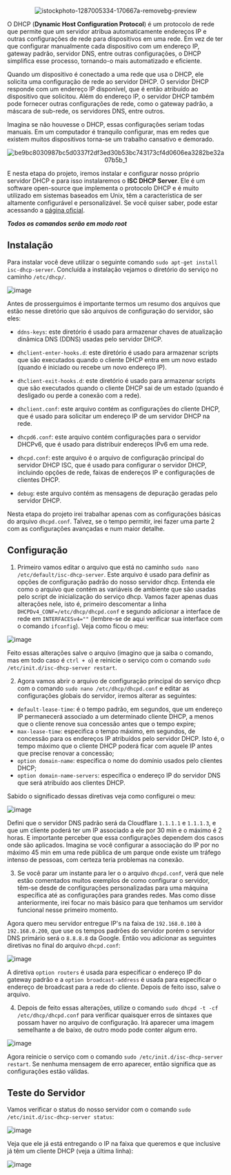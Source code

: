 <div align="center">

![istockphoto-1287005334-170667a-removebg-preview](https://user-images.githubusercontent.com/104470835/232313043-ad7be7d3-28e5-43da-8403-ac9f8d311ac1.png)

</div>

O DHCP (**Dynamic Host Configuration Protocol**) é um protocolo de rede que permite que um servidor atribua automaticamente endereços IP e outras configurações de rede para dispositivos em uma rede. Em vez de ter que configurar manualmente cada dispositivo com um endereço IP, gateway padrão, servidor DNS, entre outras configurações, o DHCP simplifica esse processo, tornando-o mais automatizado e eficiente.

Quando um dispositivo é conectado a uma rede que usa o DHCP, ele solicita uma configuração de rede ao servidor DHCP. O servidor DHCP responde com um endereço IP disponível, que é então atribuído ao dispositivo que solicitou. Além do endereço IP, o servidor DHCP também pode fornecer outras configurações de rede, como o gateway padrão, a máscara de sub-rede, os servidores DNS, entre outros.

Imagina se não houvesse o DHCP, essas configurações seriam todas manuais. Em um computador é tranquilo configurar, mas em redes que existem muitos dispositivos torna-se um trabalho cansativo e demorado. 

<div align="center">

![be9bc8030987bc5d0337f2df3ed30b53bc743173cf4d0606ea3282be32a07b5b_1](https://user-images.githubusercontent.com/104470835/232315731-7fb60fd2-7541-4001-a604-c001f7b715a7.jpg)

</div>

E nesta etapa do projeto, iremos instalar e configurar nosso próprio servidor DHCP e para isso instalaremos o **ISC DHCP Server**. Ele é um software open-source que implementa o protocolo DHCP e é muito utilizado em sistemas baseados em Unix, têm a característica de ser altamente configurável e personalizável. Se você quiser saber, pode estar acessando a [página oficial](https://www.isc.org/dhcp/).


***Todos os comandos serão em modo root***

## Instalação

Para instalar você deve utilizar o seguinte comando `sudo apt-get install isc-dhcp-server`. Concluída a instalação vejamos o diretório do serviço no caminho `/etc/dhcp/`.

![image](https://user-images.githubusercontent.com/104470835/232315843-2ac199e2-cdce-4252-9c58-abfe02ac8dbb.png)

Antes de prosserguimos é importante termos um resumo dos arquivos que estão nesse diretório que são arquivos de configuração do servidor, são eles:

* `ddns-keys`: este diretório é usado para armazenar chaves de atualização dinâmica DNS (DDNS) usadas pelo servidor DHCP.

* `dhclient-enter-hooks.d`: este diretório é usado para armazenar scripts que são executados quando o cliente DHCP entra em um novo estado (quando é iniciado ou recebe um novo endereço IP).

* `dhclient-exit-hooks.d`: este diretório é usado para armazenar scripts que são executados quando o cliente DHCP sai de um estado (quando é desligado ou perde a conexão com a rede).

* `dhclient.conf`: este arquivo contém as configurações do cliente DHCP, que é usado para solicitar um endereço IP de um servidor DHCP na rede.

* `dhcpd6.conf`: este arquivo contém configurações para o servidor DHCPv6, que é usado para distribuir endereços IPv6 em uma rede.

* `dhcpd.conf`: este arquivo é o arquivo de configuração principal do servidor DHCP ISC, que é usado para configurar o servidor DHCP, incluindo opções de rede, faixas de endereços IP e configurações de clientes DHCP.

* `debug`: este arquivo contém as mensagens de depuração geradas pelo servidor DHCP.

Nesta etapa do projeto irei trabalhar apenas com as configurações básicas do arquivo `dhcpd.conf`. Talvez, se o tempo permitir, irei fazer uma parte 2 com as configurações avançadas e num maior detalhe.

## Configuração 

1. Primeiro vamos editar o arquivo que está no caminho `sudo nano /etc/default/isc-dhcp-server`. Este arquivo é usado para definir as opções de configuração padrão do nosso servidor dhcp. Entenda ele como o arquivo que contém as variáveis de ambiente que são usadas pelo script de inicialização do serviço dhcp. Vamos fazer apenas duas alterações nele, isto é, primeiro descomentar a linha `DHCPDv4_CONF=/etc/dhcp/dhcpd.conf` e segundo adicionar a interface de rede em `INTERFACESv4=""` (lembre-se de aqui verificar sua interface com o comando `ifconfig`). Veja como ficou o meu:

![image](https://user-images.githubusercontent.com/104470835/232319073-1ff0a794-6c57-4d7d-8306-b6908b0d132a.png)

Feito essas alterações salve o arquivo (imagino que ja saiba o comando, mas em todo caso é `ctrl + o`) e reinicie o serviço com o comando `sudo /etc/init.d/isc-dhcp-server restart`.

2. Agora vamos abrir o arquivo de configuração principal do serviço dhcp com o comando `sudo nano /etc/dhcp/dhcpd.conf` e editar as configurações globais do servidor, iremos alterar as seguintes:

* `default-lease-time`: é o tempo padrão, em segundos, que um endereço IP permanecerá associado a um determinado cliente DHCP, a menos que o cliente renove sua concessão antes que o tempo expire;
* `max-lease-time`: especifica o tempo máximo, em segundos, de concessão para os endereços IP atribuídos pelo servidor DHCP. Isto é, o tempo máximo que o cliente DHCP poderá ficar com aquele IP antes que precise renovar a concessão;
* `option domain-name`: especifica o nome do domínio usados pelo clientes DHCP; 
* `option domain-name-servers`: especifica o endereço IP do servidor DNS que será atribuído aos clientes DHCP.

Sabido o significado dessas diretivas veja como configurei o meu:

![image](https://user-images.githubusercontent.com/104470835/232330647-a782f007-7b19-400d-a78a-023f297fdd6f.png)

Defini que o servidor DNS padrão será da Cloudflare `1.1.1.1` e `1.1.1.3`, e que um cliente poderá ter um IP associado a ele por 30 min e o máximo é 2 horas. E importante perceber que essa configurações dependem dos casos onde são aplicados. Imagina se você configurar a associação do IP por no máximo 45 min em uma rede pública de um parque onde existe um tráfego intenso de pessoas, com certeza teria problemas na conexão.

3. Se você parar um instante para ler o o arquivo `dhcpd.conf`, verá que nele estão comentados muitos exemplos de como configurar o servidor, têm-se desde de configurações personalizadas para uma máquina específica até as configurações para grandes redes. Mas como disse anteriormente, irei focar no mais básico para que tenhamos um servidor funcional nesse primeiro momento. 

Agora quero meu servidor entregue IP's na faixa de `192.168.0.100` à `192.168.0.200`, que use os tempos padrões do servidor porém o servidor DNS primário será o `8.8.8.8` da Google. Então vou adicionar as seguintes diretivas no final do arquivo `dhcpd.conf`:

![image](https://user-images.githubusercontent.com/104470835/232333539-b421577b-3cdf-4f42-a790-0d431dc49cb8.png)

A diretiva `option routers` é usada para especificar o endereço IP do gateway padrão e a `option broadcast-address` é usada para especificar o endereço de broadcast para a rede do cliente. Depois de feito isso, salve o arquivo.

4. Depois de feito essas alterações, utilize o comando `sudo dhcpd -t -cf /etc/dhcp/dhcpd.conf` para verificar quaisquer erros de sintaxes que possam haver no arquivo de configuração. Irá aparecer uma imagem semelhante a de baixo, de outro modo pode conter algum erro.

![image](https://user-images.githubusercontent.com/104470835/232332795-69f24922-2ef4-4f3b-94e4-0b13762f80e4.png)

Agora reinicie o serviço com o comando `sudo /etc/init.d/isc-dhcp-server restart`. Se nenhuma mensagem de erro aparecer, então significa que as configurações estão válidas.

## Teste do Servidor

Vamos verificar o status do nosso servidor com o comando `sudo /etc/init.d/isc-dhcp-server status`:

![image](https://user-images.githubusercontent.com/104470835/232333769-924ed341-2e9e-4e23-8eb8-caca71a9792a.png)

Veja que ele já está entregando o IP na faixa que queremos e que inclusive já têm um cliente DHCP (veja a última linha):

![image](https://user-images.githubusercontent.com/104470835/232334067-315ad305-7019-4615-90cb-14f44182c3ad.png)








